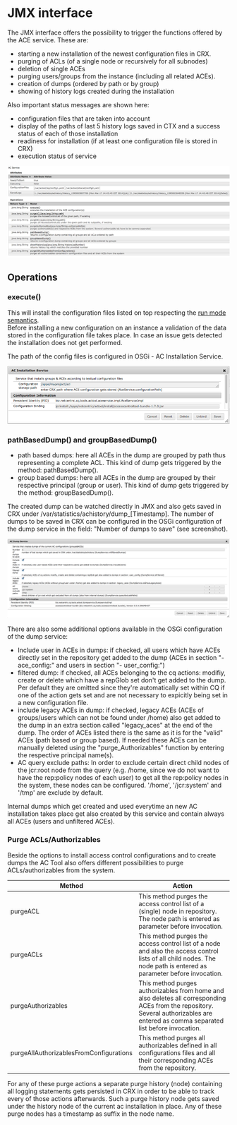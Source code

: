 # JMX interface

The JMX interface offers the possibility to trigger the functions offered by the ACE service. These are:

* starting a new installation of the newest configuration files in CRX.
* purging of ACLs (of a single node or recursively for all subnodes)
* deletion of single ACEs
* purging users/groups from the instance (including all related ACEs).
* creation of dumps (ordered by path or by group)
* showing of history logs created during the installation

Also important status messages are shown here:

* configuration files that are taken into account
* display of the paths of last 5 history logs saved in CTX and a success status of each of those installation
* readiness for installation (if at least one configuration file is stored in CRX)
* execution status of service

<img src="images/ac-service.png">
    
## Operations

### execute()

This will install the configuration files listed on top respecting the [run mode semantics](Configuration.md).    
Before installing a new configuration on an instance a validation of the data stored in the configuration file takes place. In case an issue gets detected the installation does not get performed.

The path of the config files is configured in OSGi - AC Installation Service.

<img src="images/installation-service.png">

### pathBasedDump() and groupBasedDump()

* path based dumps: here all ACEs in the dump are grouped by path thus representing a complete ACL. This kind of dump gets triggered by the method: pathBasedDump().
* group based dumps: here all ACEs in the dump are grouped by their respective principal (group or user). This kind of dump gets triggered by the method: groupBasedDump().

The created dump can be watched directly in JMX and also gets saved in CRX under /var/statistics/achistory/dump_[Timestamp]. The number of dumps to be saved in CRX can be configured in the OSGi configuration of the dump service in the field: "Number of dumps to save" (see screenshot).

<img src="images/dump-service.png">

There are also some additional options available in the OSGi configuration of the dump service:

* Include user in ACEs in dumps: if checked, all users which have ACEs directly set in the repository get added to the dump (ACEs in section "- ace_config:" and users in section "- user_config:")
* filtered dump: if checked, all ACEs belonging to the cq actions: modifiy, create or delete which have a repGlob set don't get added to the dump. Per default they are omitted since they're automatically set within CQ if one of the action gets set and are not necessary to expicitly being set in a new configuration file.
* include legacy ACEs in dump: if checked, legacy ACEs (ACEs of groups/users which can not be found under /home) also get added to the dump in an extra section called "legacy_aces" at the end of the dump. The order of ACEs listed there is the same as it is for the "valid" ACEs (path based or group based). If needed these ACEs can be manually deleted using the "purge_Authorizables" function by entering the respective principal name(s).
* AC query exclude paths: In order to exclude certain direct child nodes of the jcr:root node from the query (e.g. /home, since we do not want to have the rep:policy nodes of each user) to get all the rep:policy nodes in the system, these nodes can be configured. '/home', '/jcr:system' and '/tmp' are exclude by default.

Internal dumps which get created and used everytime an new AC installation takes place get also created by this service and contain always all ACEs (users and unfiltered ACEs).

### Purge ACLs/Authorizables

Beside the options to install access control configurations and to create dumps the AC Tool also offers different possibilities to purge ACLs/authorizables from the system.

Method | Action
--- | ---
purgeACL | This method purges the access control list of a (single) node in repository. The node path is entered as parameter before invocation.
purgeACLs | This method purges the access control list of a node and also the access control lists of all child nodes. The node path is entered as parameter before invocation.
purgeAuthorizables | This method purges authorizables from home and also deletes all corresponding ACEs from the repository. Several authorizables are entered as comma separated list before invocation.
purgeAllAuthorizablesFromConfigurations | This method purges all authorizables defined in all configurations files and all their corresponding ACEs from the repository.

For any of these purge actions a separate purge history (node) containing all logging statements gets persisted in CRX in order to be able to track every of those actions afterwards. Such a purge history node gets saved under the history node of the current ac installation in place. Any of these purge nodes has a timestamp as suffix in the node name.

